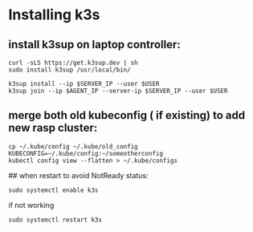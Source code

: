 # Installing k3s

## install k3sup on laptop controller:

```shell
curl -sLS https://get.k3sup.dev | sh
sudo install k3sup /usr/local/bin/
```

```shell
k3sup install --ip $SERVER_IP --user $USER
k3sup join --ip $AGENT_IP --server-ip $SERVER_IP --user $USER
```

## merge both old kubeconfig ( if existing) to add new rasp cluster:

```shell
cp ~/.kube/config ~/.kube/old_config
KUBECONFIG=~/.kube/config:~/someotherconfig
kubectl config view --flatten > ~/.kube/configs
```


## when restart to avoid NotReady status:

```shell
sudo systemctl enable k3s
```


if not working

```shell
sudo systemctl restart k3s
```
